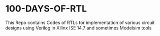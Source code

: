 # 100-DAYS-OF-RTL
This Repo contains Codes of RTLs for implementation of various circuit designs using Verilog in Xilinx ISE 14.7 and sometimes Modelsim tools
